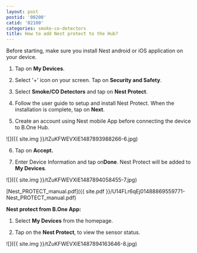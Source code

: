 ```yaml
---
layout: post
postid: '00200'
catid: '02100'
categories: smoke-co-detectors
title: How to add Nest protect to the Hub?
---
```


Before starting, make sure you install Nest android or iOS application on your device.

1. Tap on **My Devices**.

2. Select '+' icon on your screen. Tap on **Security and Safety**.

3. Select **Smoke/CO Detectors** and tap on **Nest Protect**.

4. Follow the user guide to setup and install Nest Protect. When the installation is complete, tap on **Next**.

5. Create an account using Nest mobile App before connecting the device to B.One Hub.
    
![]({{ site.img }}/tZuKFWEVXlE1487893988266-6.jpg)

6. Tap on **Accept.**

7. Enter Device Information and tap on**Done**. Nest Protect will be added to **My Devices**.

![]({{ site.img }}/tZuKFWEVXlE1487894058455-7.jpg)

[Nest_PROTECT_manual.pdf]({{ site.pdf }}/U14FLr6qEj01488869559771-Nest_PROTECT_manual.pdf)

**Nest protect from B.One App:**

1. Select **My Devices** from the homepage.

2. Tap on the **Nest Protect**, to view the sensor status.

![]({{ site.img }}/tZuKFWEVXlE1487894163646-8.jpg)